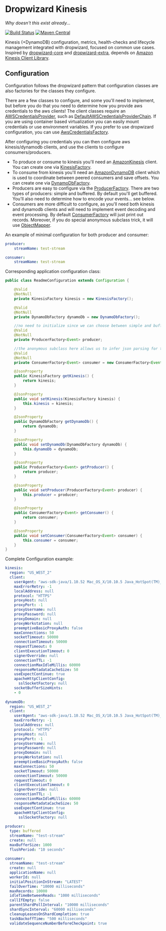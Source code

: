 Dropwizard Kinesis
===================
*Why doesn't this exist already...*

[![Build Status](https://travis-ci.org/code-monastery/dropwizard-kinesis.svg?branch=master)](https://travis-ci.org/code-monastery/dropwizard-kinesis)
[![Maven Central](https://maven-badges.herokuapp.com/maven-central/io.codemonastery/dropwizard-kinesis/badge.svg)](https://maven-badges.herokuapp.com/maven-central/io.codemonastery/dropwizard-kinesis)

Kinesis (+DynamoDB) configuration, metrics, health-checks and lifecycle management integrated with dropwizard, focused on common use cases. Inspired by [dropwizard-core](https://github.com/dropwizard/dropwizard/tree/master/dropwizard-core) and [dropwizard-extra](//github.com/datasift/dropwizard-extra), depends on [Amazon Kinesis Client Library](https://github.com/awslabs/amazon-kinesis-client).

Configuration
-----
Configuration follows the dropwizard pattern that configuration classes are also factories for the classes they configure.

There are a few classes to configure, and some you'll need to implement, but before you do that you need to determine how you provide aws credentials to the aws clients!
The client classes require an [AWSCredentialsProvider](https://github.com/aws/aws-sdk-java/blob/master/aws-java-sdk-core/src/main/java/com/amazonaws/auth/AWSCredentialsProvider.java), such as [DefaultAWSCredentialsProviderChain](https://github.com/aws/aws-sdk-java/blob/master/aws-java-sdk-core/src/main/java/com/amazonaws/auth/DefaultAWSCredentialsProviderChain.java).
If you are using container based virtualization you can easily mount credentials or use environment variables.
If you prefer to use dropwizard configuration, you can use [AwsCredentialsFactory](src/main/java/io/codemonastery/dropwizard/kinesis/AwsCredentialsFactory.java). 

After configuring you credentials you can then configure aws kinesis/dynamodb clients, and use the clients to configure consumers/producers. 
* To produce or consume to kinesis you'll need an [AmazonKinesis](https://github.com/aws/aws-sdk-java/blob/master/aws-java-sdk-kinesis/src/main/java/com/amazonaws/services/kinesis/AmazonKinesis.java) client. You can create one via [KinesisFactory](src/main/java/io/codemonastery/dropwizard/kinesis/KinesisFactory.java). 
* To consume from kinesis you'll need an [AmazonDynamoDB](https://github.com/aws/aws-sdk-java/blob/master/aws-java-sdk-dynamodb/src/main/java/com/amazonaws/services/dynamodbv2/AmazonDynamoDB.java) client which is used to coordinate between peered consumers and save offsets. You can create one via [DynamoDbFactory](src/main/java/io/codemonastery/dropwizard/kinesis/DynamoDbFactory.java). 
* Producers are easy to configure via the [ProducerFactory](src/main/java/io/codemonastery/dropwizard/kinesis/producer/ProducerFactory.java). There are two types of producers: simple and buffered. By default you'll get buffered. You'll also need to determine how to encode your events... see below.
* Consumers are more difficult to configure, as you'll need both kinesis and dynamodb clients and will need to implement event decoding and event processing. By default [ConsumerFactory](src/main/java/io/codemonastery/dropwizard/kinesis/consumer/ConsumerFactory.java) will just print out records. Moreover, if you do special anonymous subclass trick, it will use [ObjectMapper](https://github.com/FasterXML/jackson-databind/blob/master/src/main/java/com/fasterxml/jackson/databind/ObjectMapper.java).
 
An example of minimal configuration for both producer and consumer:
``` yaml
producer:
    streamName: test-stream

consumer:
    streamName: test-stream

```

Corresponding application configuration class:
``` java
public class ReadmeConfiguration extends Configuration {

    @Valid
    @NotNull
    private KinesisFactory kinesis = new KinesisFactory();

    @Valid
    @NotNull
    private DynamoDbFactory dynamoDb = new DynamoDbFactory();

    //no need to initialize since we can choose between simple and buffered produces via configuration
    @Valid
    @NotNull
    private ProducerFactory<Event> producer;

    //the anonymous subclass here allows us to infer json parsing for the Event class
    @Valid
    @NotNull
    private ConsumerFactory<Event> consumer = new ConsumerFactory<Event>(){};

    @JsonProperty
    public KinesisFactory getKinesis() {
        return kinesis;
    }

    @JsonProperty
    public void setKinesis(KinesisFactory kinesis) {
        this.kinesis = kinesis;
    }

    @JsonProperty
    public DynamoDbFactory getDynamoDb() {
        return dynamoDb;
    }

    @JsonProperty
    public void setDynamoDb(DynamoDbFactory dynamoDb) {
        this.dynamoDb = dynamoDb;
    }

    @JsonProperty
    public ProducerFactory<Event> getProducer() {
        return producer;
    }

    @JsonProperty
    public void setProducer(ProducerFactory<Event> producer) {
        this.producer = producer;
    }

    @JsonProperty
    public ConsumerFactory<Event> getConsumer() {
        return consumer;
    }

    @JsonProperty
    public void setConsumer(ConsumerFactory<Event> consumer) {
        this.consumer = consumer;
    }
}
```

Complete Configuration example:
``` yaml
kinesis:
  region: "US_WEST_2"
  client:
    userAgent: "aws-sdk-java/1.10.52 Mac_OS_X/10.10.5 Java_HotSpot(TM)_64-Bit_Server_VM/25.45-b02/1.8.0_45"
    maxErrorRetry: -1
    localAddress: null
    protocol: "HTTPS"
    proxyHost: null
    proxyPort: -1
    proxyUsername: null
    proxyPassword: null
    proxyDomain: null
    proxyWorkstation: null
    preemptiveBasicProxyAuth: false
    maxConnections: 50
    socketTimeout: 50000
    connectionTimeout: 50000
    requestTimeout: 0
    clientExecutionTimeout: 0
    signerOverride: null
    connectionTTL: -1
    connectionMaxIdleMillis: 60000
    responseMetadataCacheSize: 50
    useExpectContinue: true
    apacheHttpClientConfig:
      sslSocketFactory: null
    socketBufferSizeHints:
    - 0
    
dynamoDb:
  region: "US_WEST_2"
  client:
    userAgent: "aws-sdk-java/1.10.52 Mac_OS_X/10.10.5 Java_HotSpot(TM)_64-Bit_Server_VM/25.45-b02/1.8.0_45"
    maxErrorRetry: -1
    localAddress: null
    protocol: "HTTPS"
    proxyHost: null
    proxyPort: -1
    proxyUsername: null
    proxyPassword: null
    proxyDomain: null
    proxyWorkstation: null
    preemptiveBasicProxyAuth: false
    maxConnections: 50
    socketTimeout: 50000
    connectionTimeout: 50000
    requestTimeout: 0
    clientExecutionTimeout: 0
    signerOverride: null
    connectionTTL: -1
    connectionMaxIdleMillis: 60000
    responseMetadataCacheSize: 50
    useExpectContinue: true
    apacheHttpClientConfig:
      sslSocketFactory: null
    
producer:
  type: buffered
  streamName: "test-stream"
  create: null
  maxBufferSize: 1000
  flushPeriod: "10 seconds"
  
consumer:
  streamName: "test-stream"
  create: null
  applicationName: null
  workerId: null
  initialPositionInStream: "LATEST"
  failOverTime: "10000 milliseconds"
  maxRecords: 10000
  idleTimeBetweenReads: "1000 milliseconds"
  callIfEmpty: false
  parentShardPollInterval: "10000 milliseconds"
  shardSyncInterval: "60000 milliseconds"
  cleanupLeasesOnShardCompletion: true
  taskBackoffTime: "500 milliseconds"
  validateSequenceNumberBeforeCheckpoint: true
```
